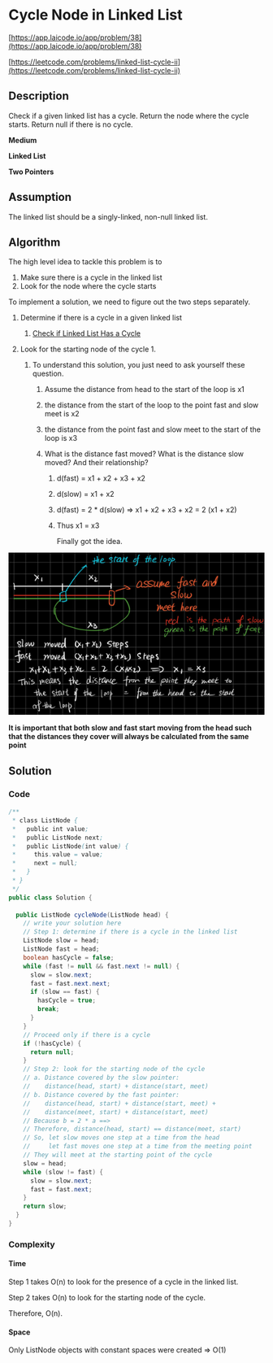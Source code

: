 # Cycle Node in Linked List

[https://app.laicode.io/app/problem/38](https://app.laicode.io/app/problem/38)

[https://leetcode.com/problems/linked-list-cycle-ii](https://leetcode.com/problems/linked-list-cycle-ii)

## Description

Check if a given linked list has a cycle. Return the node where the cycle starts. Return null if there is no cycle.

**Medium**

**Linked List**

**Two Pointers**

## Assumption

The linked list should be a singly-linked, non-null linked list.

## Algorithm

The high level idea to tackle this problem is to

1.  Make sure there is a cycle in the linked list
2.  Look for the node where the cycle starts

To implement a solution, we need to figure out the two steps separately.

1.  Determine if there is a cycle in a given linked list
    1.  [Check if Linked List Has a Cycle](../../Easy/CheckIfLinkedListHasACycle)
2.  Look for the starting node of the cycle 1.

    1.  To understand this solution, you just need to ask yourself these question.

        1.  Assume the distance from head to the start of the loop is x1
        2.  the distance from the start of the loop to the point fast and slow meet is x2
        3.  the distance from the point fast and slow meet to the start of the loop is x3
        4.  What is the distance fast moved? What is the distance slow moved? And their relationship?

            1.  d(fast) = x1 + x2 + x3 + x2
            2.  d(slow) = x1 + x2
            3.  d(fast) = 2 \* d(slow) ⇒ x1 + x2 + x3 + x2 = 2 (x1 + x2)
            4.  Thus x1 = x3

                Finally got the idea.

![alt_text](CycleNodeInLinkedList.png "image_tooltip")

**It is important that both slow and fast start moving from the head such that the distances they cover will always be calculated from the same point**

## Solution

### Code

```java
/**
 * class ListNode {
 *   public int value;
 *   public ListNode next;
 *   public ListNode(int value) {
 *     this.value = value;
 *     next = null;
 *   }
 * }
 */
public class Solution {

  public ListNode cycleNode(ListNode head) {
    // write your solution here
    // Step 1: determine if there is a cycle in the linked list
    ListNode slow = head;
    ListNode fast = head;
    boolean hasCycle = false;
    while (fast != null && fast.next != null) {
      slow = slow.next;
      fast = fast.next.next;
      if (slow == fast) {
        hasCycle = true;
        break;
      }
    }
    // Proceed only if there is a cycle
    if (!hasCycle) {
      return null;
    }
    // Step 2: look for the starting node of the cycle
    // a. Distance covered by the slow pointer:
    //    distance(head, start) + distance(start, meet)
    // b. Distance covered by the fast pointer:
    //    distance(head, start) + distance(start, meet) +
    //    distance(meet, start) + distance(start, meet)
    // Because b = 2 * a ==>
    // Therefore, distance(head, start) == distance(meet, start)
    // So, let slow moves one step at a time from the head
    //     let fast moves one step at a time from the meeting point
    // They will meet at the starting point of the cycle
    slow = head;
    while (slow != fast) {
      slow = slow.next;
      fast = fast.next;
    }
    return slow;
  }
}
```

### Complexity

#### Time

Step 1 takes O(n) to look for the presence of a cycle in the linked list.

Step 2 takes O(n) to look for the starting node of the cycle.

Therefore, O(n).

#### Space

Only ListNode objects with constant spaces were created ⇒ O(1)
